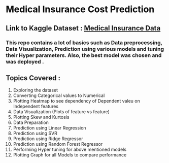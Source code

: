 <H1 style="color: black;">Medical Insurance Cost Prediction</H1>
<h2>Link to Kaggle Dataset : <a href="https://www.kaggle.com/mirichoi0218/insurance">Medical Insurance Data</a></h2>
<h3>This repo contains a lot of basics such as Data preprocessing, Data Visualization, Prediction using various models and tuning their Hyper parameters. Also, the best model was chosen and was deployed .</h3>

<h2>Topics Covered : </h2>
<ol>
    <li>Exploring the dataset</li>
    <li>Converting Categorical values to Numerical</li>
    <li>Plotting Heatmap to see dependency of Dependent valeu on Independent features</li>
    <li>Data Visualization (Plots of feature vs feature)</li>
    <li>Plotting Skew and Kurtosis</li>
    <li>Data Preparation</li>
    <li>Prediction using Linear Regression</li>
    <li>Prediction using SVR</li>
    <li>Prediction using Ridge Regressor</li>
    <li>Prediction using Random Forest Regressor</li>
    <li>Performing Hyper tuning for above mentioned models</li>
    <li>Plotting Graph for all Models to compare performance</li>
    
</ol>
